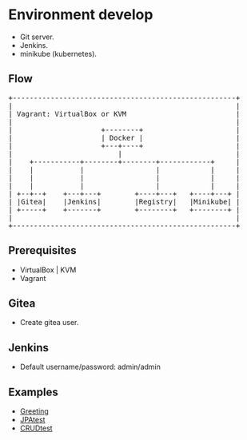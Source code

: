 # Environment develop

- Git server.
- Jenkins.
- minikube (kubernetes).

## Flow

<pre>
+-----------------------------------------------------+
|                                                     |
| Vagrant: VirtualBox or KVM                          |
|                                                     |
|                     +--------+                      |
|                     | Docker |                      |
|                     +---+----+                      |
|                         |                           |
|    +-----------+--------+--------+------------+     |
|    |           |                 |            |     |
|    |           |                 |            |     |
|    |           |                 |            |     |
| +--+--+    +---+---+        +----+---+   +----+---+ |
| |Gitea|    |Jenkins|        |Registry|   |Minikube| |
| +-----+    +-------+        +--------+   +--------+ |
|                                                     |
+-----------------------------------------------------+
</pre>

## Prerequisites

- VirtualBox | KVM
- Vagrant

## Gitea

- Create gitea user.

## Jenkins

- Default username/password: admin/admin

## Examples

- [Greeting](https://github.com/c0reyes/Greeting)
- [JPAtest](https://github.com/c0reyes/JPAtest)
- [CRUDtest](https://github.com/c0reyes/CRUDtest)
